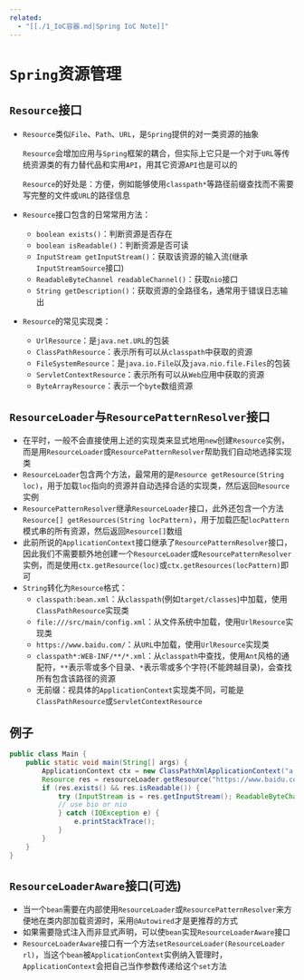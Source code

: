 ```yaml
---
related:
  - "[[./1_IoC容器.md|Spring IoC Note]]"
---
```


# `Spring`资源管理

## `Resource`接口

- `Resource`类似`File`、`Path`、`URL`，是`Spring`提供的对一类资源的抽象

  `Resource`会增加应用与`Spring`框架的耦合，但实际上它只是一个对于`URL`等传统资源类的有力替代品和实用`API`，用其它资源`API`也是可以的
  
  `Resource`的好处是：方便，例如能够使用`classpath*`等路径前缀查找而不需要写完整的文件或`URL`的路径信息
- `Resource`接口包含的日常常用方法：
  - `boolean exists()`：判断资源是否存在
  - `boolean isReadable()`：判断资源是否可读
  - `InputStream getInputStream()`：获取该资源的输入流(继承`InputStreamSource`接口)
  - `ReadableByteChannel readableChannel()`：获取`nio`接口
  - `String getDescription()`：获取资源的全路径名，通常用于错误日志输出
- `Resource`的常见实现类：
  - `UrlResource`：是`java.net.URL`的包装
  - `ClassPathResource`：表示所有可以从`classpath`中获取的资源
  - `FileSystemResource`：是`java.io.File`以及`java.nio.file.Files`的包装
  - `ServletContextResource`：表示所有可以从`Web`应用中获取的资源
  - `ByteArrayResource`：表示一个`byte`数组资源

## `ResourceLoader`与`ResourcePatternResolver`接口

- 在平时，一般不会直接使用上述的实现类来显式地用`new`创建`Resource`实例，而是用`ResourceLoader`或`ResourcePatternResolver`帮助我们自动地选择实现类
- `ResourceLoader`包含两个方法，最常用的是`Resource getResource(String loc)`，用于加载`loc`指向的资源并自动选择合适的实现类，然后返回`Resource`实例
- `ResourcePatternResolver`继承`ResourceLoader`接口，此外还包含一个方法`Resource[] getResources(String locPattern)`，用于加载匹配`locPattern`模式串的所有资源，然后返回`Resource[]`数组
- 此前所说的`ApplicationContext`接口继承了`ResourcePatternResolver`接口，因此我们不需要额外地创建一个`ResourceLoader`或`ResourcePatternResolver`实例，而是使用`ctx.getResource(loc)`或`ctx.getResources(locPattern)`即可
- `String`转化为`Resource`格式：
  - `classpath:bean.xml`：从`classpath`(例如`target/classes`)中加载，使用`ClassPathResource`实现类
  - `file:///src/main/config.xml`：从文件系统中加载，使用`UrlResource`实现类
  - `https://www.baidu.com/`：从`URL`中加载，使用`UrlResource`实现类
  - `classpath*:WEB-INF/**/*.xml`：从`classpath`中查找，使用`Ant`风格的通配符，`**`表示零或多个目录、`*`表示零或多个字符(不能跨越目录)，会查找所有包含该路径的资源
  - 无前缀：视具体的`ApplicationContext`实现类不同，可能是`ClassPathResource`或`ServletContextResource`

## 例子

```java
public class Main {
    public static void main(String[] args) {
        ApplicationContext ctx = new ClassPathXmlApplicationContext("a.xml");
        Resource res = resourceLoader.getResource("https://www.baidu.com/");
        if (res.exists() && res.isReadable()) {
            try (InputStream is = res.getInputStream(); ReadableByteChannel bc = res.readableChannel();) {
            // use bio or nio
            } catch (IOException e) {
                e.printStackTrace();
            }
        }
    }
}
```

## `ResourceLoaderAware`接口(可选)

- 当一个`bean`需要在内部使用`ResourceLoader`或`ResourcePatternResolver`来方便地在类内部加载资源时，采用`@Autowired`才是更推荐的方式
- 如果需要隐式注入而非显式声明，可以使`bean`实现`ResourceLoaderAware`接口
- `ResourceLoaderAware`接口有一个方法`setResourceLoader(ResourceLoader rl)`，当这个`bean`被`ApplicationContext`实例纳入管理时，`ApplicationContext`会把自己当作参数传递给这个`set`方法
